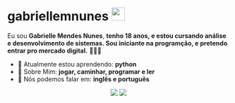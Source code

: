 # gabriellemnunes <img src="https://github.com/user-attachments/assets/244a0f1a-be4e-4dc3-b6c5-9d9075fb53e9" width="30px">

Eu sou <strong>Gabrielle Mendes Nunes</strong>, <strong>tenho 18 anos, e estou cursando análise e desenvolvimento de sistemas. Sou iniciante na programção, e pretendo entrar pro mercado digital.</strong> 👨🏻‍💻 

- 🚀 Atualmente estou aprendendo: <strong>python</strong> 
- 💬 Sobre Mim: <strong>jogar, caminhar, programar e ler</strong>
- 📣 Nós podemos falar em: <strong>inglês e português</strong>

<div align="center">

  <a href="mailto:gabriellemendesn@gmail.com" alt="Gmail"> 
    <img src="https://img.shields.io/badge/-Gmail-FF0000?style=flat-square&labelColor=FF0000&logo=gmail&logoColor=white&link=LINK-DO-SEU-GMAIL"/></a>

  <a href="#" alt="Linkedin">
    <img src="https://img.shields.io/badge/-Linkedin-0e76a8?style=flat-square&logo=Linkedin&logoColor=white&link=LINK-DO-SEU-LINKEDIN" /></a>

  
</div>
